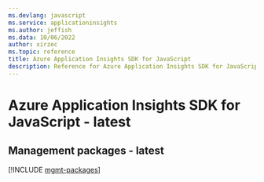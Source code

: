 ```yaml
---
ms.devlang: javascript
ms.service: applicationinsights
ms.author: jeffish
ms.data: 10/06/2022
author: xirzec
ms.topic: reference
title: Azure Application Insights SDK for JavaScript
description: Reference for Azure Application Insights SDK for JavaScript
---
```

# Azure Application Insights SDK for JavaScript - latest

## Management packages - latest
[!INCLUDE [mgmt-packages](application-insights-mgmt-index.md)]